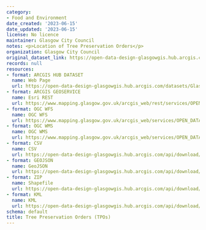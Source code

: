 ```yaml
---
category:
- Food and Environment
date_created: '2023-06-15'
date_updated: '2023-06-15'
license: No licence
maintainer: Glasgow City Council
notes: <p>Location of Tree Preservation Orders</p>
organization: Glasgow City Council
original_dataset_link: https://open-data-design-glasgowgis.hub.arcgis.com/datasets/GlasgowGIS::tree-preservation-orders-tpos
records: null
resources:
- format: ARCGIS HUB DATASET
  name: Web Page
  url: https://open-data-design-glasgowgis.hub.arcgis.com/datasets/GlasgowGIS::tree-preservation-orders-tpos
- format: ARCGIS GEOSERVICE
  name: Esri REST
  url: https://www.mapping.glasgow.gov.uk/arcgis_web/rest/services/OPEN_DATA/Tree_Preservation_Orders_TPOs/MapServer/0
- format: OGC WFS
  name: OGC WFS
  url: https://www.mapping.glasgow.gov.uk/arcgis_web/services/OPEN_DATA/Tree_Preservation_Orders_TPOs/MapServer/WFSServer?request=GetCapabilities&service=WFS
- format: OGC WMS
  name: OGC WMS
  url: https://www.mapping.glasgow.gov.uk/arcgis_web/services/OPEN_DATA/Tree_Preservation_Orders_TPOs/MapServer/WMSServer?request=GetCapabilities&service=WMS
- format: CSV
  name: CSV
  url: https://open-data-design-glasgowgis.hub.arcgis.com/api/download/v1/items/cac9f8722f154c3ab2169973dd7dd7bf/csv?layers=0
- format: GEOJSON
  name: GeoJSON
  url: https://open-data-design-glasgowgis.hub.arcgis.com/api/download/v1/items/cac9f8722f154c3ab2169973dd7dd7bf/geojson?layers=0
- format: ZIP
  name: Shapefile
  url: https://open-data-design-glasgowgis.hub.arcgis.com/api/download/v1/items/cac9f8722f154c3ab2169973dd7dd7bf/shapefile?layers=0
- format: KML
  name: KML
  url: https://open-data-design-glasgowgis.hub.arcgis.com/api/download/v1/items/cac9f8722f154c3ab2169973dd7dd7bf/kml?layers=0
schema: default
title: Tree Preservation Orders (TPOs)
---
```

